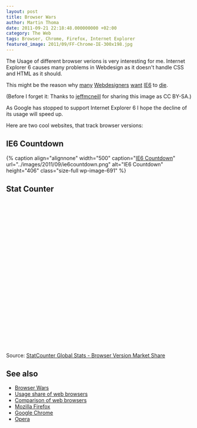 ```yaml
---
layout: post
title: Browser Wars
author: Martin Thoma
date: 2011-09-21 22:18:48.000000000 +02:00
category: The Web
tags: Browser, Chrome, Firefox, Internet Explorer
featured_image: 2011/09/FF-Chrome-IE-300x198.jpg
---
```

The Usage of different browser verions is very interesting for me. Internet Explorer 6 causes many problems in Webdesign as it doesn't handle CSS and HTML as it should. 

This might be the reason why <a href="http://ie6update.com/">many</a> <a href="http://www.ie6nomore.com/">Webdesigners</a> <a href="http://wordpress.org/extend/plugins/stop-ie6/screenshots/">want</a> <a href="http://www.ie6death.com/">IE6</a> to <a href="http://www.bringdownie6.com/">die</a>. 

(Before I forget it: Thanks to <a href="http://www.flickr.com/photos/jeffmcneill/5883030204/sizes/o/in/photostream/" title="jeffmcneill">jeffmcneill</a> for sharing this image as CC BY-SA.)

As Google has stopped to support Internet Explorer 6 I hope the decline of its usage will speed up.

Here are two cool websites, that track browser versions:

<h2>IE6 Countdown</h2>
{% caption align="alignnone" width="500" caption="<a href='http://www.ie6countdown.com/'>IE6 Countdown</a>" url="../images/2011/09/ie6countdown.png" alt="IE6 Countdown"  height="406" class="size-full wp-image-691" %}

<h2>Stat Counter</h2>
<div id="browser_version-na-monthly-201002-201102" width="600" height="400" style="width:600px; height: 400px;"></div><!-- You may change the values of width and height above to resize the chart --><p>Source: <a href="http://gs.statcounter.com/#browser_version-na-monthly-201002-201102">StatCounter Global Stats - Browser Version Market Share</a></p><script type="text/javascript" src="http://www.statcounter.com/js/FusionCharts.js"></script><script type="text/javascript" src="http://gs.statcounter.com/chart.php?browser_version-na-monthly-201002-201102"></script>

<h2>See also</h2>
<ul>
	<li><a href="http://en.wikipedia.org/wiki/Browser_war">Browser Wars</a></li>
	<li><a href="http://en.wikipedia.org/wiki/Usage_share_of_web_browsers">Usage share of web browsers</a></li>
	<li><a href="http://en.wikipedia.org/wiki/Comparison_of_web_browsers">Comparison of web browsers</a></li>
	<li><a href="http://en.wikipedia.org/wiki/Mozilla_Firefox">Mozilla Firefox</a></li>
	<li><a href="http://en.wikipedia.org/wiki/Google_Chrome">Google Chrome</a></li>
	<li><a href="http://en.wikipedia.org/wiki/Opera_(web_browser)">Opera</a></li>
</ul>
